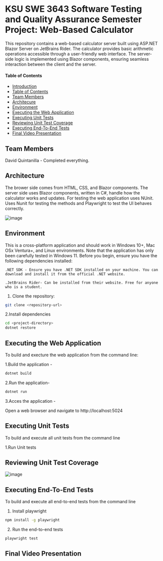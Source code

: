 # KSU SWE 3643 Software Testing and Quality Assurance Semester Project: Web-Based Calculator
This repository contains a web-based calculator server built using ASP.NET Blazor Server on JetBrains Rider. The calculator provides basic arithmetic operations accessible through a user-friendly web interface. The server-side logic is implemented using Blazor components, ensuring seamless interaction between the client and the server.


#### Table of Contents

-  [Introduction](#ksu-swe-3643-software-testing-and-quality-assurance-semester-project-web-based-calulator)
-  [Table of Contents](#table-of-contents)
-  [Team Members](#team-members)
-  [Architecure](#architecture)
-  [Environment](#environment)
-  [Executing the Web Application](#Executing-the-web-application)
-  [Executing Unit Tests](#executing-unit-tests)
-  [Reviewing Unit Test Coverage](#reviewing-unit-test-coverage)
-  [Executing End-To-End Tests](#executing-end-to-end-tests)
-  [Final Video Presentation](#final-video-presentation)
  
## Team Members
David Quintanilla - Completed everything. 

## Architecture
The brower side comes from HTML, CSS, and Blazor components. The server side uses Blazor components, written in C#, handle how the calculator works and updates. For testing the web application uses NUnit. Uses Nunit for testing the methods and Playwright to test the UI behaves correctly. 

![image](https://github.com/davidqm7/TestingQAProject/assets/128763329/126ea783-ec29-454c-9b57-089caf03c65d)


## Environment 

This is a cross-platform application and should work in Windows 10+, Mac OSx Ventura+, and Linux environments. Note that the application has only been carefully tested in Windows 11.
Before you begin, ensure you have the following dependencies installed:

    .NET SDK - Ensure you have .NET SDK installed on your machine. You can download and install it from the official .NET website.

    .JetBrains Rider- Can be installed from their website. Free for anyone who is a student. 

1. Clone the repository:
```bash
git clone <repository-url>
```
2.Install dependencies 
```bash
cd <project-directory>
dotnet restore
```

## Executing the Web Application
To build and execture the web application from the command line: 

1.Build the application -
```bash
dotnet build
```
2.Run the application-
```bash
dotnet run
```
3.Acces the application -

Open a web browser and navigate to http://localhost:5024

## Executing Unit Tests
To build and execute all unit tests from the command line

1.Run Unit tests

## Reviewing Unit Test Coverage
![image](https://github.com/davidqm7/TestingQAProject/assets/128763329/8b7f4a86-1b9d-420a-9cf0-dfedad4a4527)

## Executing End-To-End Tests
To build and execute all end-to-end tests from the command line

1. Install playwright
```bash
npm install -g playwright
```
2. Run the end-to-end tests
```bash
playwright test
```

## Final Video Presentation

